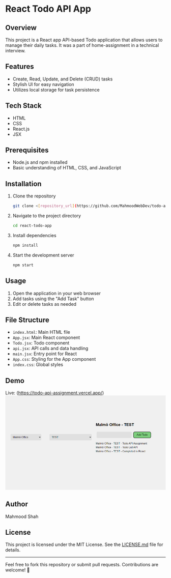 # React Todo API App

## Overview

This project is a React app API-based Todo application that allows users to manage their daily tasks. It was a part of home-assignment in a technical interview.



## Features

- Create, Read, Update, and Delete (CRUD) tasks
- Stylish UI for easy navigation
- Utilizes local storage for task persistence

## Tech Stack

- HTML
- CSS
- React.js
- JSX

## Prerequisites

- Node.js and npm installed
- Basic understanding of HTML, CSS, and JavaScript

## Installation

1. Clone the repository
    ```bash
    git clone <[repository_url](https://github.com/MahmoodWebDev/todo-api-assignment)>
    ```

2. Navigate to the project directory
    ```bash
    cd react-todo-app
    ```

3. Install dependencies
    ```bash
    npm install
    ```

4. Start the development server
    ```bash
    npm start
    ```

## Usage

1. Open the application in your web browser
2. Add tasks using the "Add Task" button
3. Edit or delete tasks as needed

## File Structure

- `index.html`: Main HTML file
- `App.jsx`: Main React component
- `Todo.jsx`: Todo component
- `api.jsx`: API calls and data handling
- `main.jsx`: Entry point for React
- `App.css`: Styling for the App component
- `index.css`: Global styles

## Demo
Live: (https://todo-api-assignment.vercel.app/)
![Live Demo](https://github.com/MahmoodWebDev/todo-api-assignment/blob/main/todo-demo.png)

## Author

Mahmood Shah

## License

This project is licensed under the MIT License. See the [LICENSE.md](LICENSE.md) file for details.

---

Feel free to fork this repository or submit pull requests. Contributions are welcome! 🚀
